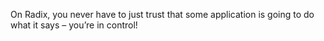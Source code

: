 On Radix, you never have to just trust that some application is going to do what it says – you’re in control!
